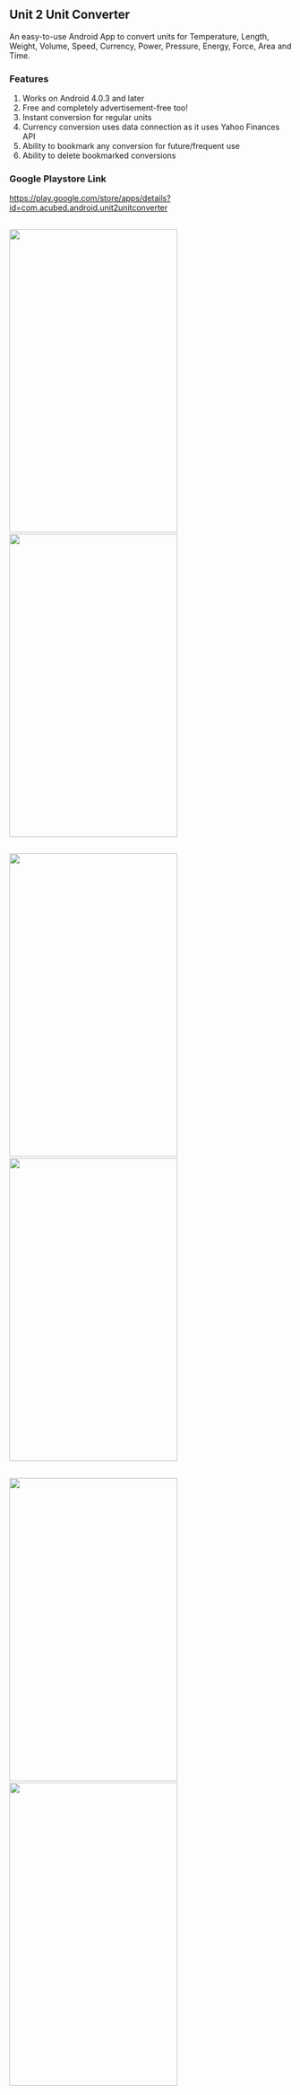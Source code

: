 ## Unit 2 Unit Converter

An easy-to-use Android App to convert units for Temperature, Length, Weight, Volume, Speed, Currency, Power, Pressure, Energy, Force, Area and Time. 


### Features
1. Works on Android 4.0.3 and later
2. Free and completely advertisement-free too!
3. Instant conversion for regular units
4. Currency conversion uses data connection as it uses Yahoo Finances API
5. Ability to bookmark any conversion for future/frequent use
6. Ability to delete bookmarked conversions


### Google Playstore Link
https://play.google.com/store/apps/details?id=com.acubed.android.unit2unitconverter

##
<img src="https://user-images.githubusercontent.com/22053146/32624819-50b43bca-c582-11e7-9b0a-50242fa6f00f.png" width="300" height="540" />&nbsp;&nbsp;&nbsp;&nbsp;&nbsp;&nbsp;&nbsp;&nbsp;<img src="https://user-images.githubusercontent.com/22053146/32624922-a8907c78-c582-11e7-940d-0efe1c4f8aec.png" width="300" height="540" />

##
<img src="https://user-images.githubusercontent.com/22053146/32624960-c82acf70-c582-11e7-8f1a-dde4ea672b92.png" width="300" height="540" />&nbsp;&nbsp;&nbsp;&nbsp;&nbsp;&nbsp;&nbsp;&nbsp;<img src="https://user-images.githubusercontent.com/22053146/32624983-e2e7daec-c582-11e7-8080-c16d46cf2d94.png" width="300" height="540" />

##
<img src="https://user-images.githubusercontent.com/22053146/32625004-f27ee1e4-c582-11e7-95f5-acb02dd9a3dc.png" width="300" height="540" />&nbsp;&nbsp;&nbsp;&nbsp;&nbsp;&nbsp;&nbsp;&nbsp;<img src="https://user-images.githubusercontent.com/22053146/32625018-fe05e788-c582-11e7-84b2-1a592cbc3f67.png" width="300" height="540" />
